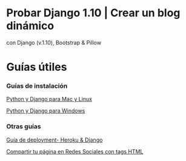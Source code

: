 # Probar Django 1.10 | Crear un blog dinámico 
con Django (v.1.10), Bootstrap &amp; Pillow 


# Guías útiles

### Guías de instalación

[Python y Django para Mac y Linux](https://github.com/probardjango/Guias/blob/master/InstalacionMacLinux.md)

[Python y Django para Windows](https://github.com/probardjango/Guias/blob/master/InstalacionWindows.md)

### Otras guías

[Guía de deployment- Heroku & Django](https://github.com/probardjango/Guias/blob/master/Gu%C3%ADa%20de%20deployment-%20Heroku%20y%20Django.md)

[Compartir tu página en Redes Sociales con tags HTML](https://github.com/probardjango/Guias/blob/master/compartir_redes_sociales.md)
